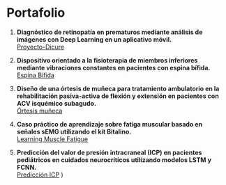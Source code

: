 # Portafolio

1. **Diagnóstico de retinopatía en prematuros mediante análisis de imágenes con Deep Learning en un aplicativo móvil.**  
   [Proyecto-Dicure](https://luis-loayza.github.io/Proyecto-Dicure/)

2. **Dispositivo orientado a la fisioterapia de miembros inferiores mediante vibraciones constantes en pacientes con espina bífida.**  
   [Espina Bífida](https://grupo18funbio.github.io/espinabifida/page36.html)

3. **Diseño de una órtesis de muñeca para tratamiento ambulatorio en la rehabilitación pasiva-activa de flexión y extensión en pacientes con ACV isquémico subagudo.**  
   [Órtesis muñeca](https://github.com/user-attachments/files/16773403/Diseno.de.una.ortesis.de.muneca.para.una.tratamiento.ambulatorio.en.la.rehabilitacion.pasiva-activa.de.flexion.y.extension.de.un.paciente.con.ACV.isquemico.subagudo.pdf)

4. **Caso práctico de aprendizaje sobre fatiga muscular basado en señales sEMG utilizando el kit Bitalino.**  
   [Learning Muscle Fatigue](https://laccei.org/LACCEI2024-CostaRica/full-papers/Contribution_1622_final_a.pdf)

5. **Predicción del valor de presión intracraneal (ICP) en pacientes pediátricos en cuidados neurocríticos utilizando modelos LSTM y FCNN.**  
   [Predicción ICP](https://github.com/user-attachments/files/16773415/Frontiers_Paper_Patrones.pdf)
)
